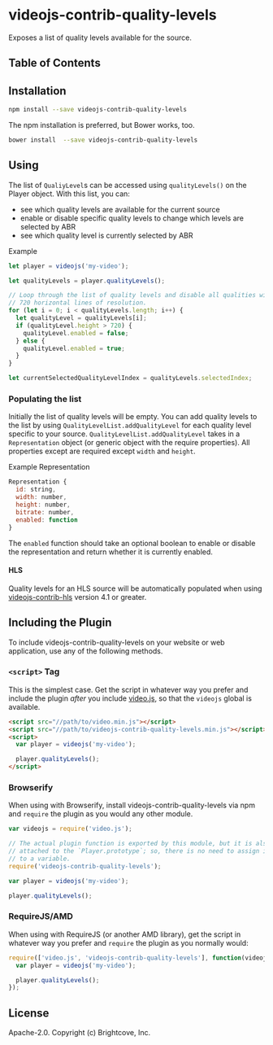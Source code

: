 # videojs-contrib-quality-levels

Exposes a list of quality levels available for the source.

## Table of Contents

<!-- START doctoc -->
<!-- END doctoc -->
## Installation

```sh
npm install --save videojs-contrib-quality-levels
```

The npm installation is preferred, but Bower works, too.

```sh
bower install  --save videojs-contrib-quality-levels
```

## Using

The list of `QualiyLevel`s can be accessed using `qualityLevels()` on the Player object.
With this list, you can:
 * see which quality levels are available for the current source
 * enable or disable specific quality levels to change which levels are selected by ABR
 * see which quality level is currently selected by ABR

Example
```js
let player = videojs('my-video');

let qualityLevels = player.qualityLevels();

// Loop through the list of quality levels and disable all qualities with more than
// 720 horizontal lines of resolution.
for (let i = 0; i < qualityLevels.length; i++) {
  let qualityLevel = qualityLevels[i];
  if (qualityLevel.height > 720) {
    qualityLevel.enabled = false;
  } else {
    qualityLevel.enabled = true;
  }
}

let currentSelectedQualityLevelIndex = qualityLevels.selectedIndex;
```

### Populating the list
Initially the list of quality levels will be empty. You can add quality levels to the list by using `QualityLevelList.addQualityLevel` for each quality level specific to your source. `QualityLevelList.addQualityLevel` takes in a `Representation` object (or generic object with the require properties). All properties except are required except `width` and `height`.

Example Representation
```js
Representation {
  id: string,
  width: number,
  height: number,
  bitrate: number,
  enabled: function
}
```

The `enabled` function should take an optional boolean to enable or disable the representation and return whether it is currently enabled.

#### HLS

Quality levels for an HLS source will be automatically populated when using [videojs-contrib-hls](https://github.com/videojs/videojs-contrib-hls) version 4.1 or greater.


## Including the Plugin

To include videojs-contrib-quality-levels on your website or web application, use any of the following methods.

### `<script>` Tag

This is the simplest case. Get the script in whatever way you prefer and include the plugin _after_ you include [video.js][videojs], so that the `videojs` global is available.

```html
<script src="//path/to/video.min.js"></script>
<script src="//path/to/videojs-contrib-quality-levels.min.js"></script>
<script>
  var player = videojs('my-video');

  player.qualityLevels();
</script>
```

### Browserify

When using with Browserify, install videojs-contrib-quality-levels via npm and `require` the plugin as you would any other module.

```js
var videojs = require('video.js');

// The actual plugin function is exported by this module, but it is also
// attached to the `Player.prototype`; so, there is no need to assign it
// to a variable.
require('videojs-contrib-quality-levels');

var player = videojs('my-video');

player.qualityLevels();
```

### RequireJS/AMD

When using with RequireJS (or another AMD library), get the script in whatever way you prefer and `require` the plugin as you normally would:

```js
require(['video.js', 'videojs-contrib-quality-levels'], function(videojs) {
  var player = videojs('my-video');

  player.qualityLevels();
});
```

## License

Apache-2.0. Copyright (c) Brightcove, Inc.


[videojs]: http://videojs.com/
